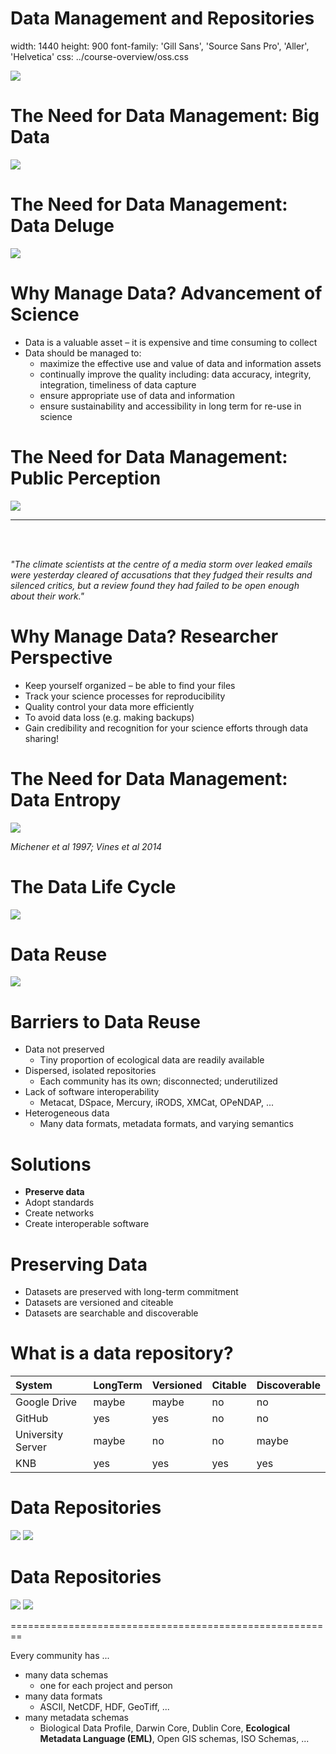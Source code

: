 Data Management and Repositories
========================================================
width: 1440
height: 900
font-family: 'Gill Sans', 'Source Sans Pro', 'Aller', 'Helvetica'
css: ../course-overview/oss.css


![](images/Repos.png)

The Need for Data Management: Big Data
========================================================
![](images/ClimateNews.png)

The Need for Data Management: Data Deluge
========================================================
![](images/Deluge.png)

Why Manage Data? Advancement of Science
========================================================
- Data is a valuable asset – it is expensive and time consuming to collect 
- Data should be managed to:
  - maximize the effective use and value of data and information assets
  - continually improve the quality including: data accuracy, integrity, integration, timeliness of data capture
  - ensure appropriate use of data and information
  - ensure sustainability and accessibility in long term for re-use in science
  
The Need for Data Management: Public Perception
========================================================

![](images/ClimateGate.png)
***
<br><br>

*"The climate scientists at the centre of a media storm over leaked emails were yesterday cleared of accusations that they fudged their results and silenced critics, but a review found they had failed to be open enough about their work."*

Why Manage Data? Researcher Perspective
========================================================
- Keep yourself organized – be able to find your files
- Track your science processes for reproducibility
- Quality control your data more efficiently
- To avoid data loss (e.g. making backups)
- Gain credibility and recognition for your science efforts through data sharing!

The Need for Data Management: Data Entropy
========================================================
![](images/Entropy.png)

*Michener et al 1997; Vines et al 2014*

The Data Life Cycle
========================================================

![](images/DLC.png)


Data Reuse
========================================================

![](images/WhyManage.png)


Barriers to Data Reuse
========================================================
- Data not preserved
  - Tiny proportion of ecological data are readily available
- Dispersed, isolated repositories
  - Each community has its own; disconnected; underutilized
- Lack of software interoperability
  - Metacat, DSpace, Mercury, iRODS, XMCat, OPeNDAP, ...
- Heterogeneous data
  - Many data formats, metadata formats, and varying semantics
  
Solutions
========================================================
- **Preserve data**
- Adopt standards
- Create networks
- Create interoperable software


Preserving Data
========================================================
- Datasets are preserved with long-term commitment
- Datasets are versioned and citeable
- Datasets are searchable and discoverable

What is a data repository?
========================================================


|System            |LongTerm |Versioned |Citable |Discoverable |
|:-----------------|:--------|:---------|:-------|:------------|
|Google Drive      |maybe    |maybe     |no      |no           |
|GitHub            |yes      |yes       |no      |no           |
|University Server |maybe    |no        |no      |maybe        |
|KNB               |yes      |yes       |yes     |yes          |


Data Repositories
========================================================
![](images/RepoLogos.png) 
![](images/RepoTable.png) 

Data Repositories
========================================================
![](images/re3datalogo.png) 
![](images/Re3data.png) 


========================================================

Every community has ...

- many data schemas
  - one for each project and person
- many data formats
  - ASCII, NetCDF, HDF, GeoTiff, ...
- many metadata schemas
  - Biological Data Profile, Darwin Core, Dublin Core, <strong>Ecological Metadata Language (EML)</strong>, Open GIS schemas, ISO Schemas, ...


